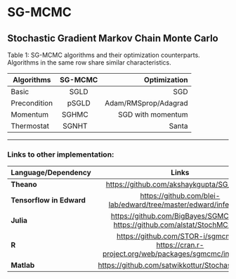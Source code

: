 # SG-MCMC
Stochastic Gradient Markov Chain Monte Carlo
----


Table 1: SG-MCMC algorithms and their optimization counterparts. 
Algorithms in the same row share similar characteristics.

| Algorithms    | SG-MCMC       | Optimization |
| ------------- |:-------------:| ------------:|
| Basic         | SGLD          |  SGD         |
| Precondition  | pSGLD         |  Adam/RMSprop/Adagrad |
| Momentum      | SGHMC         |  SGD with momentum    |
| Thermostat    | SGNHT         |  Santa                |


----


### Links to other implementation:


| Language/Dependency    | Links       | Note |
| ------------------------|:-------------:| --:|
| **Theano**         |  https://github.com/akshaykgupta/SG_MCMC          |           |
| **Tensorflow in Edward**  | https://github.com/blei-lab/edward/tree/master/edward/inferences         |  |
| **Julia**         | https://github.com/BigBayes/SGMCMC.jl    https://github.com/alstat/StochMCMC.jl      |       |
| **R**        | https://github.com/STOR-i/sgmcmc           https://cran.r-project.org/web/packages/sgmcmc/index.html     | |
| **Matlab**  | https://github.com/satwikkottur/StochasticMCMC     |         |




